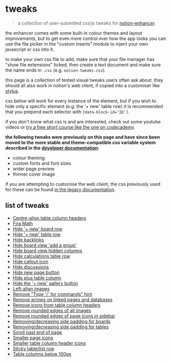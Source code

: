 # tweaks
> a collection of user-submitted css/js tweaks for [notion-enhancer](https://github.com/notion-enhancer/notion-enhancer).

the enhancer comes with some built-in colour themes and layout improvements,
but to get even more control over how the app looks you can use the file picker in the
"custom inserts" module to inject your own javascript or css into it.

to make your own css file to add, make sure that your file manager has "show file extensions" ticked, then
create a text document and make sure the name ends in `.css` (e.g. `notion-tweaks.css`).

this page is a collection of tested visual tweaks users often ask about.
they should all also work in notion's web client, if copied into a customiser
like [stylus](https://chrome.google.com/webstore/detail/stylus/clngdbkpkpeebahjckkjfobafhncgmne?hl=en).

css below will work for every instance of the element, but if you wish to hide only a specific element
(e.g. the '+ new' table row) it is recommended that you prepend each selector with
`[data-block-id='ID']`.

if you don't know what css is and are interested, check out some youtube videos
or [try a free short course like the one on codecademy](https://www.codecademy.com/learn/learn-css).

**the following tweaks were previously on this page and have since been moved to the**
**more stable and theme-compatible css variable system described in the**
**[developer documentation](https://github.com/notion-enhancer/notion-enhancer/blob/dev/DOCUMENTATION.md#variablescss):**

- colour theming
- custom fonts and font sizes
- wider page preview
- thinner cover image

if you are attempting to customise the web client, the css previously used for these can be found
[in the legacy documentation](https://github.com/notion-enhancer/notion-enhancer/blob/b5043508d91df76f145f0f48c2c63d7dd1c27543/STYLING.md).

## list of tweaks

* [Centre-align table column headers](tweaks/centre-align%20table%20column%20headers.md)
* [Fira Math](https://github.com/notion-enhancer/tweaks/blob/main/tweaks/fira%20math.md)
* [Hide '+ new' board row](tweaks/hide%20new%20board%20row.md)
* [Hide '+ new' table row](tweaks/hide%20new%20table%20row.md)
* [Hide backlinks](tweaks/hide%20backlinks.md)
* [Hide board view 'add a group'](tweaks/hide%20board%20view%20add%20a%20group.md)
* [Hide board view hidden columns](tweaks/hide%20board%20view%20hidden%20columns.md)
* [Hide calculations table row](tweaks/hide%20calculations%20table%20row.md)
* [Hide callout icon](https://github.com/notion-enhancer/tweaks/blob/main/tweaks/hide%20callout%20icon.md)
* [Hide discussions](tweaks/hide%20discussions.md)
* [Hide new page button](https://github.com/notion-enhancer/tweaks/blob/main/tweaks/hide%20new%20page%20button.md)
* [Hide plus table column](tweaks/hide%20plus%20table%20column.md)
* [Hide the '+ new' gallery button](tweaks/hide%20the%20new%20gallery%20button.md)
* [Left-align images](tweaks/left-align%20images.md)
* [Remove "Type '/' for commands" hint](tweaks/remove%20type%20for%20commands.md)
* [Remove arrows on linked pages and databases](tweaks/remove%20arrows%20on%20linked%20pages%20and%20databases.md)
* [Remove icons from table column headers](tweaks/remove%20icons%20from%20table%20column%20headers.md)
* [Remove rounded edges of all images](https://github.com/notion-enhancer/tweaks/blob/main/tweaks/remove%20rounded%20edges%20of%20all%20images.md)
* [Remove rounded edges of page icons in sidebar](https://github.com/notion-enhancer/tweaks/blob/main/tweaks/remove%20rounded%20edges%20of%20page%20icons%20in%20sidebar.md)
* [Removing/decreasing side padding for boards](tweaks/removing%20decreasing%20side%20padding%20for%20boards.md)
* [Removing/decreasing side padding for tables](tweaks/removing%20decreasing%20side%20padding%20for%20tables.md)
* [Scroll past end of page](tweaks/scroll%20past%20end%20of%20page.md)
* [Smaller page icons](tweaks/smaller%20page%20icons.md)
* [Smaller table column header icons](tweaks/smaller%20table%20column%20header%20icons.md)
* [Sticky table/list row](tweaks/sticky%20table%20list%20row.md)
* [Table columns below 100px](tweaks/table%20columns%20below%20100px.md)

